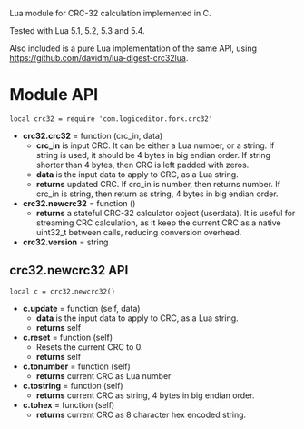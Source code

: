 Lua module for CRC-32 calculation implemented in C. 

Tested with Lua 5.1, 5.2, 5.3 and 5.4.

Also included is a pure Lua implementation of the same API, using
https://github.com/davidm/lua-digest-crc32lua.


# Module API
`local crc32 = require 'com.logiceditor.fork.crc32'`

* **crc32.crc32** = function (crc_in, data)
	* **crc_in** is input CRC. It can be either a Lua number, or a string.
	If string is used, it should be 4 bytes in big endian order. 
	If string shorter than 4 bytes, then CRC is left padded with zeros.
	* **data** is the input data to apply to CRC, as a Lua string.
	* **returns** updated CRC. If crc_in is number, then returns number. 
	If crc_in is string, then return as string, 4 bytes in big endian order.
* **crc32.newcrc32** = function ()
	* **returns** a stateful CRC-32 calculator object (userdata). 
	It is useful for streaming CRC calculation, as it keep the current
	CRC as a native uint32_t between calls, reducing conversion overhead. 
* **crc32.version** = string

## crc32.newcrc32 API
`local c = crc32.newcrc32()`

* **c.update** = function (self, data)
	* **data** is the input data to apply to CRC, as a Lua string.
	* **returns** self
* **c.reset** = function (self) 
	* Resets the current CRC to 0. 
	* **returns** self
* **c.tonumber** = function (self)
	* **returns** current CRC as Lua number
* **c.tostring** = function (self)
	* **returns** current CRC as string, 4 bytes in big endian order.
* **c.tohex** = function (self)
	* **returns** current CRC as 8 character hex encoded string.
